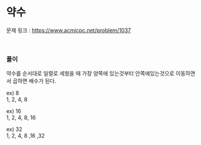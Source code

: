 약수
===

문제 링크 : https://www.acmicpc.net/problem/1037

<br>

### 풀이

약수를 순서대로 일렬로 세웠을 때 가장 양쪽에 있는것부터 안쪽에있는것으로 이동하면서 곱하면 배수가 된다.

ex) 8 <br>
1, 2, 4, 8

ex) 16 <br>
1, 2, 4, 8, 16

ex) 32 <br>
1, 2, 4, 8 ,16 ,32

